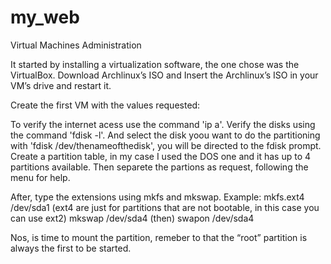 # my_web
Virtual Machines Administration

It started by installing a virtualization software, the one chose was the VirtualBox.
Download Archlinux’s ISO and Insert the Archlinux’s ISO in your VM’s drive and restart it.

Create the first VM with the values requested:


To verify the internet acess use the command 'ip a'.
Verify the disks using the command 'fdisk -l'.
And select the disk yoou want to do the partitioning with 'fdisk /dev/thenameofthedisk', you will be directed to the fdisk prompt.
Create a partition table, in my case I used the DOS one and it has up to 4 partitions available.
Then separete the partions as request, following the menu for help.


After, type the extensions using mkfs and mkswap.
Example: 
mkfs.ext4 /dev/sda1 (ext4 are just for partitions that are not bootable, in this case you can use ext2)
mkswap /dev/sda4 (then) swapon /dev/sda4


Nos, is time to mount the partition, remeber to that the “root” partition is always the first to be started.


